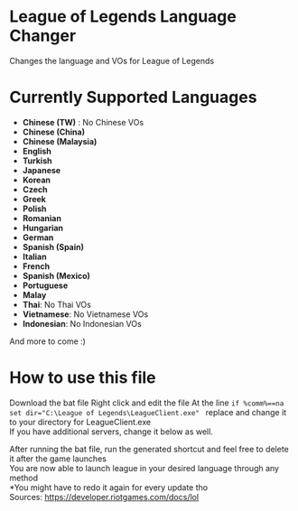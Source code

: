 # League of Legends Language Changer
Changes the language and VOs for League of Legends

# Currently Supported Languages
* **Chinese (TW)** : No Chinese VOs
* **Chinese (China)**
* **Chinese (Malaysia)**
* **English**
* **Turkish**
* **Japanese**
* **Korean**
* **Czech**
* **Greek**
* **Polish**
* **Romanian**
* **Hungarian**
* **German**
* **Spanish (Spain)**
* **Italian**
* **French**
* **Spanish (Mexico)**
* **Portuguese**
* **Malay**
* **Thai**: No Thai VOs
* **Vietnamese**: No Vietnamese VOs
* **Indonesian**: No Indonesian VOs

And more to come :)

# How to use this file
Download the bat file
Right click and edit the file
At the line ```if %comm%==na set dir="C:\League of Legends\LeagueClient.exe" ``` replace and change it to your directory for LeagueClient.exe  
If you have additional servers, change it below as well.

After running the bat file, run the generated shortcut and feel free to delete it after the game launches  
You are now able to launch league in your desired language through any method  
*You might have to redo it again for every update tho  
Sources: https://developer.riotgames.com/docs/lol
